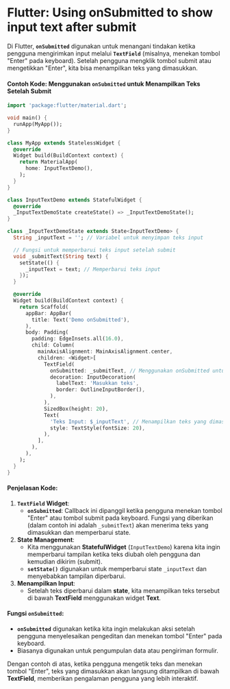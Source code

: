 # Flutter: Using onSubmitted to show input text after submit

Di Flutter, **`onSubmitted`** digunakan untuk menangani tindakan ketika pengguna mengirimkan input melalui **`TextField`** (misalnya, menekan tombol "Enter" pada keyboard). Setelah pengguna mengklik tombol submit atau mengetikkan "Enter", kita bisa menampilkan teks yang dimasukkan.

#### Contoh Kode: Menggunakan `onSubmitted` untuk Menampilkan Teks Setelah Submit

```dart
import 'package:flutter/material.dart';

void main() {
  runApp(MyApp());
}

class MyApp extends StatelessWidget {
  @override
  Widget build(BuildContext context) {
    return MaterialApp(
      home: InputTextDemo(),
    );
  }
}

class InputTextDemo extends StatefulWidget {
  @override
  _InputTextDemoState createState() => _InputTextDemoState();
}

class _InputTextDemoState extends State<InputTextDemo> {
  String _inputText = ''; // Variabel untuk menyimpan teks input

  // Fungsi untuk memperbarui teks input setelah submit
  void _submitText(String text) {
    setState(() {
      _inputText = text; // Memperbarui teks input
    });
  }

  @override
  Widget build(BuildContext context) {
    return Scaffold(
      appBar: AppBar(
        title: Text('Demo onSubmitted'),
      ),
      body: Padding(
        padding: EdgeInsets.all(16.0),
        child: Column(
          mainAxisAlignment: MainAxisAlignment.center,
          children: <Widget>[
            TextField(
              onSubmitted: _submitText, // Menggunakan onSubmitted untuk mendengarkan submit
              decoration: InputDecoration(
                labelText: 'Masukkan teks',
                border: OutlineInputBorder(),
              ),
            ),
            SizedBox(height: 20),
            Text(
              'Teks Input: $_inputText', // Menampilkan teks yang dimasukkan setelah submit
              style: TextStyle(fontSize: 20),
            ),
          ],
        ),
      ),
    );
  }
}
```

#### Penjelasan Kode:

1. **`TextField` Widget**:
   * **`onSubmitted`**: Callback ini dipanggil ketika pengguna menekan tombol "Enter" atau tombol submit pada keyboard. Fungsi yang diberikan (dalam contoh ini adalah `_submitText`) akan menerima teks yang dimasukkan dan memperbarui state.
2. **State Management**:
   * Kita menggunakan **StatefulWidget** (`InputTextDemo`) karena kita ingin memperbarui tampilan ketika teks diubah oleh pengguna dan kemudian dikirim (submit).
   * **`setState()`** digunakan untuk memperbarui state `_inputText` dan menyebabkan tampilan diperbarui.
3. **Menampilkan Input**:
   * Setelah teks diperbarui dalam **state**, kita menampilkan teks tersebut di bawah **TextField** menggunakan widget **Text**.

#### Fungsi `onSubmitted`:

* **`onSubmitted`** digunakan ketika kita ingin melakukan aksi setelah pengguna menyelesaikan pengeditan dan menekan tombol "Enter" pada keyboard.
* Biasanya digunakan untuk pengumpulan data atau pengiriman formulir.

Dengan contoh di atas, ketika pengguna mengetik teks dan menekan tombol "Enter", teks yang dimasukkan akan langsung ditampilkan di bawah **TextField**, memberikan pengalaman pengguna yang lebih interaktif.

